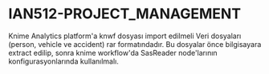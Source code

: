 # IAN512-PROJECT_MANAGEMENT
Knime Analytics platform'a knwf dosyası import edilmeli
Veri dosyaları (person, vehicle ve accident) rar formatındadır. Bu dosyalar önce bilgisayara extract edilip, sonra knime workflow'da 
SasReader node'larının konfigurasyonlarında kullanılmalı.
